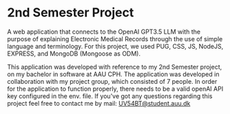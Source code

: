# 2nd Semester Project
A web application that connects to the OpenAI GPT3.5 LLM with the purpose of explaining Electronic Medical Records through the use of simple language and terminology. 
For this project, we used PUG, CSS, JS, NodeJS, EXPRESS, and MongoDB (Mongoose as ODM). 

This application was developed with reference to my 2nd Semester project, on my bachelor in software at AAU CPH. 
The application was developed in collaboration with my project group, which consisted of 7 people. 
In order for the application to function properly, there needs to be a valid openAI API key configured in the env. file. 
If you've got any questions regarding this project feel free to contact me by mail: UV54BT@student.auu.dk
